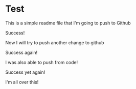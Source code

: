 # Test

This is a simple readme file that I'm going to push to Github

Success!

Now I will try to push another change to github

Success again!

I was also able to push from code!

Success yet again!

I'm all over this!

